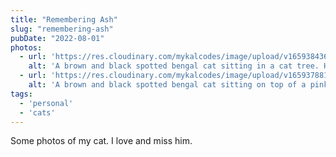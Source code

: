 ```yaml
---
title: "Remembering Ash"
slug: "remembering-ash"
pubDate: "2022-08-01"
photos: 
  - url: 'https://res.cloudinary.com/mykalcodes/image/upload/v1659384366/Mykal%20Codes/ash-in-hammock_egnu25.jpg'
    alt: 'A brown and black spotted bengal cat sitting in a cat tree. He stares up at the camera.'
  - url: 'https://res.cloudinary.com/mykalcodes/image/upload/v1659378816/Mykal%20Codes/PXL_20220419_013313501.PORTRAIT_dn7i2g.jpg'
    alt: 'A brown and black spotted bengal cat sitting on top of a pink fuzzy blanket. He is looking out to the left sleepily.'
tags:
  - 'personal'
  - 'cats'
---
```


Some photos of my cat. I love and miss him.

